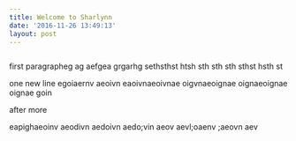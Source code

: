 ```yaml
---
title: Welcome to Sharlynn
date: '2016-11-26 13:49:13'
layout: post
---
```




<img src="{{ site.baseurl }}/forestryio/images/pic05-1.jpg" alt="" style="float: none;">



first paragrapheg ag aefgea grgarhg sethsthst htsh sth sth sth sthst hsth st

one new line egoiaernv aeoivn eaoivnaeoivnae oigvnaeoignae oignaeoignae oignae goin<!--more-->

after more

eapighaeoinv aeodivn aedoivn aedo;vin aeov
aevl;oaenv ;aeovn aev